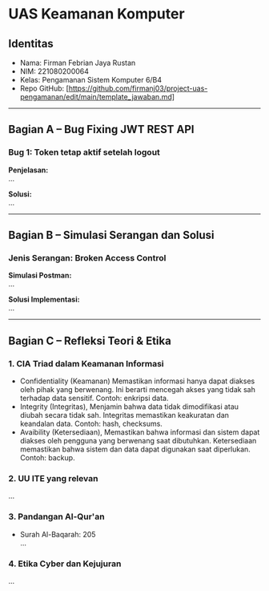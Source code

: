 # UAS Keamanan Komputer

## Identitas
- Nama: Firman Febrian Jaya Rustan
- NIM: 221080200064
- Kelas: Pengamanan Sistem Komputer 6/B4
- Repo GitHub: [https://github.com/firmanj03/project-uas-pengamanan/edit/main/template_jawaban.md]

---

## Bagian A – Bug Fixing JWT REST API

### Bug 1: Token tetap aktif setelah logout
**Penjelasan:**  
...

**Solusi:**  
...

---

## Bagian B – Simulasi Serangan dan Solusi

### Jenis Serangan: Broken Access Control  
**Simulasi Postman:**  
...

**Solusi Implementasi:**  
...

---

## Bagian C – Refleksi Teori & Etika

### 1. CIA Triad dalam Keamanan Informasi  
- Confidentiality (Keamanan) Memastikan informasi hanya dapat diakses oleh pihak yang berwenang. Ini berarti mencegah akses yang tidak sah terhadap data sensitif. Contoh: enkripsi data.
- Integrity (Integritas), Menjamin bahwa data tidak dimodifikasi atau diubah secara tidak sah. Integritas memastikan keakuratan dan keandalan data. Contoh: hash, checksums.
- Avaibility (Ketersediaan), Memastikan bahwa informasi dan sistem dapat diakses oleh pengguna yang berwenang saat dibutuhkan. Ketersediaan memastikan bahwa sistem dan data dapat digunakan saat diperlukan. Contoh: backup.

### 2. UU ITE yang relevan  
...

### 3. Pandangan Al-Qur'an  
- Surah Al-Baqarah: 205  
...

### 4. Etika Cyber dan Kejujuran  
...


